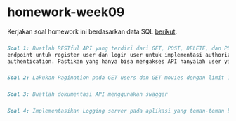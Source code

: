 # homework-week09
Kerjakan soal homework ini berdasarkan data SQL [berikut](https://github.com/fathy17/dokumen-pembanding-2/blob/master/movies-database.sql).
###
```markdown
Soal 1: Buatlah RESTful API yang terdiri dari GET, POST, DELETE, dan PUT. Setelah itu buatlah 
endpoint untuk register user dan login user untuk implementasi authorization dan 
authentication. Pastikan yang hanya bisa mengakses API hanyalah user yang terdaftar.
```
###
```markdown
Soal 2: Lakukan Pagination pada GET users dan GET movies dengan limit 10 user.
```
###
```markdown
Soal 3: Buatlah dokumentasi API menggunakan swagger
```
###
```markdown
Soal 4: Implementasikan Logging server pada aplikasi yang teman-teman buat
```

